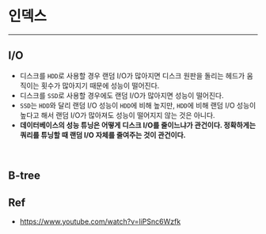 # 인덱스

---

## I/O

- 디스크를 `HDD`로 사용할 경우 랜덤 I/O가 많아지면 디스크 원판을 돌리는 헤드가 움직이는 횟수가 많아지기 때문에 성능이 떨어진다. 
- 디스크를 `SSD`로 사용할 경우에도 랜덤 I/O가 많아지면 성능이 떨어진다. 
- `SSD`는 `HDD`와 달리 랜덤 I/O 성능이 `HDD`에 비해 높지만, `HDD`에 비해 랜덤 I/O 성능이 높다고 해서 랜덤 I/O가 많아져도 성능이 떨어지지 않는 것은 아니다.
- **데이터베이스의 성능 튜닝은 어떻게 디스크 I/O를 줄이느냐가 관건이다. 정확하게는 쿼리를 튜닝할 때 랜덤 I/O 자체를 줄여주는 것이 관건이다.**

<br>

## B-tree



## Ref

- https://www.youtube.com/watch?v=liPSnc6Wzfk